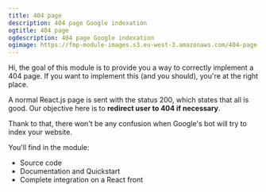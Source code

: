 ```yaml
---
title: 404 page
description: 404 page Google indexation
ogtitle: 404 page
ogdescription: 404 page Google indexation
ogimage: https://fmp-module-images.s3.eu-west-3.amazonaws.com/404-page.jpg
---
```


Hi, the goal of this module is to provide you a way to correctly implement a 404 page. If you want to implement this (and you should), you're at the right place.

A normal React.js page is sent with the status 200, which states that all is good. Our objective here is to **redirect user to 404 if necessary**.

Thank to that, there won't be any confusion when Google's bot will try to index your website.

You'll find in the module: 
- Source code
- Documentation and Quickstart
- Complete integration on a React front